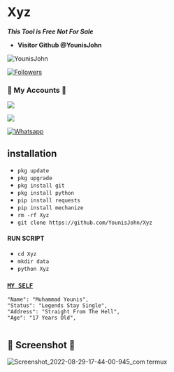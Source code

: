 # Xyz
 ___This Tool is Free Not For Sale___</br>
* **Visitor Github @YounisJohn**

![YounisJohn](https://komarev.com/ghpvc/?username=YounisJohn&color=blue)

<a href="https://github.com/YounisJohn/followers">

<img title="Followers" src="https://img.shields.io/github/followers/YounisJohn?label=Followers&color=red&style=flat-square"></a>

### 👤 My Accounts 👤

[![](https://img.shields.io/badge/Facebook-blue?logo=Facebook&logoColor=blue&labelColor=white)](https://www.facebook.com/noob.hackers)

[![](https://img.shields.io/badge/Messenger-red?logo=Messenger&logoColor=red&labelColor=black)](https://m.me/noob.hackers) <br>

[![Whatsapp](https://img.shields.io/badge/Whatsapp-Younis.john-deepgreen?style=flat-square&logo=whatsapp)](https://wa.me/+923404708884)

## <b>installation</b>

- `pkg update`
- `pkg upgrade`
- `pkg install git`
- `pkg install python`
- `pip install requests`
- `pip install mechanize`
- `rm -rf Xyz`
- `git clone https://github.com/YounisJohn/Xyz`

#### RUN SCRIPT

- `cd Xyz`
- `mkdir data`
- `python Xyz`

### [`MY SELF`](https://github.com/YounisJohn)
```
"Name": "Muhammad Younis",
"Status": "Legends Stay Single",
"Address": "Straight From The Hell",
"Age": "17 Years Old",
   
```

## 📸 Screenshot 📸

![Screenshot_2022-08-29-17-44-00-945_com termux](https://github.com/YounisJohn/Xyz/blob/main/Screenshot_20230109-103749.png)



